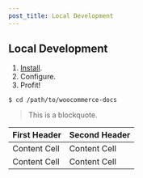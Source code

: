 ```yaml
---
post_title: Local Development
---
```


## Local Development

1. [Install](./installation/install-plugin.md).
2. Configure.
3. Profit!

```
$ cd /path/to/woocommerce-docs
```

> This is a blockquote.

| First Header | Second Header |
| ------------ | ------------- |
| Content Cell | Content Cell  |
| Content Cell | Content Cell  |
